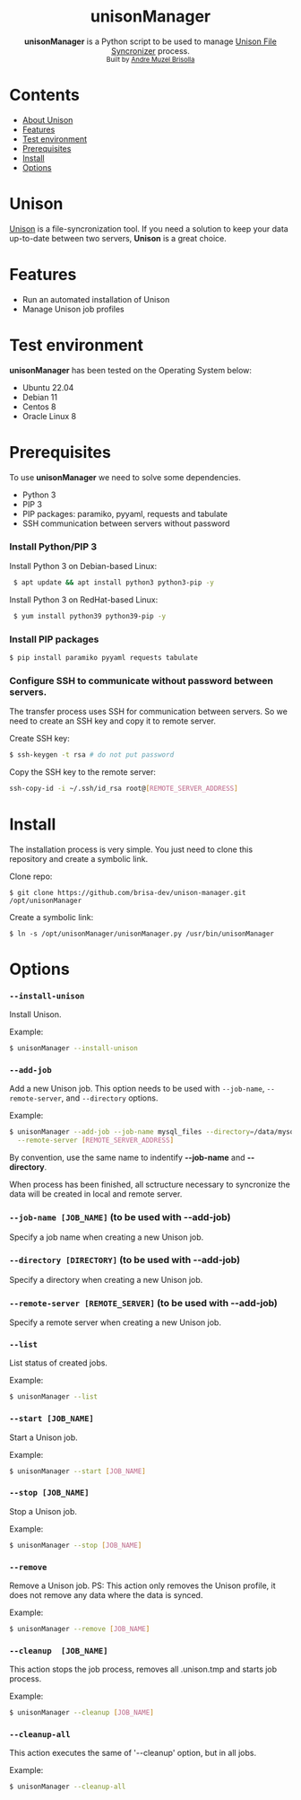 <h1 align="center">unisonManager</h1>
<div align="center">
  <b>unisonManager</b> is a Python script to be used to manage <a href='https://github.com/bcpierce00/unison' target='_blank'>Unison File Syncronizer</a> process.
</div>
<div align="center">
  <sub>Built by <a href="https://www.linkedin.com/in/brisolla/">Andre Muzel Brisolla</a>
</div>

# Contents
- [About Unison](#Unison)
- [Features](#Features)
- [Test environment](#Test-environment)
- [Prerequisites](#Prerequisites)
- [Install](#Install)
- [Options](#Options)

# Unison
<a href='https://github.com/bcpierce00/unison' target='_blank'>Unison</a> is a file-syncronization tool. If you need a solution to keep your data up-to-date between two servers, <b>Unison</b> is a great choice.

# Features
- Run an automated installation of Unison
- Manage Unison job profiles

# Test environment
<b>unisonManager</b> has been tested on the Operating System below:
  - Ubuntu 22.04
  - Debian 11
  - Centos 8
  - Oracle Linux 8

# Prerequisites
To use <b>unisonManager</b> we need to solve some dependencies.
 - Python 3
 - PIP 3
 - PIP packages: paramiko, pyyaml, requests and tabulate
 - SSH communication between servers without password

### Install Python/PIP 3
 Install Python 3 on Debian-based Linux:
 ```bash
  $ apt update && apt install python3 python3-pip -y
 ```
 Install Python 3 on RedHat-based Linux:
 ```bash
  $ yum install python39 python39-pip -y
 ```

### Install PIP packages

```bash
$ pip install paramiko pyyaml requests tabulate
```

### Configure SSH to communicate without password between servers.
The transfer process uses SSH for communication between servers. So we need to create an SSH key and copy it to remote server.<p>
Create SSH key:
```bash
$ ssh-keygen -t rsa # do not put password
```
Copy the SSH key to the remote server:
```bash
ssh-copy-id -i ~/.ssh/id_rsa root@[REMOTE_SERVER_ADDRESS]
```

# Install
The installation process is very simple. You just need to clone this repository and create a symbolic link.

Clone repo:
```shell
$ git clone https://github.com/brisa-dev/unison-manager.git /opt/unisonManager
```

Create a symbolic link:
```shell
$ ln -s /opt/unisonManager/unisonManager.py /usr/bin/unisonManager
```

# Options
### `--install-unison`
Install Unison.<p>
Example:
```bash
$ unisonManager --install-unison
```

### `--add-job`
Add a new Unison job. This option needs to be used with `--job-name`, `--remote-server`, and `--directory` options.<p>
Example:
```bash
$ unisonManager --add-job --job-name mysql_files --directory=/data/mysql_files \
  --remote-server [REMOTE_SERVER_ADDRESS]
```
By convention, use the same name to indentify <b>--job-name</b> and <b>--directory</b>.

When process has been finished, all sctructure necessary to syncronize the data will be created in local and remote server.

### `--job-name [JOB_NAME]` (to be used with --add-job)
Specify a job name when creating a new Unison job.

### `--directory [DIRECTORY]` (to be used with --add-job)
Specify a directory when creating a new Unison job.

### `--remote-server [REMOTE_SERVER]` (to be used with --add-job)
Specify a remote server when creating a new Unison job.

### `--list`
List status of created jobs.<p>
Example:
```bash
$ unisonManager --list
```

### `--start [JOB_NAME]`
Start a Unison job.<p>
Example:
```bash
$ unisonManager --start [JOB_NAME]
```

### `--stop [JOB_NAME]`
Stop a Unison job.<p>
Example:
```bash
$ unisonManager --stop [JOB_NAME]
```

### `--remove`
Remove a Unison job. PS: This action only removes the Unison profile, it does not remove any data where the data is synced.<p>
Example:
```bash
$ unisonManager --remove [JOB_NAME]
```

### `--cleanup  [JOB_NAME]`
This action stops the job process, removes all .unison.tmp and starts job process.<p>
Example:
```bash
$ unisonManager --cleanup [JOB_NAME]
```

### `--cleanup-all`
This action executes the same of '--cleanup' option, but in all jobs.<p>
Example:
```bash
$ unisonManager --cleanup-all
```
